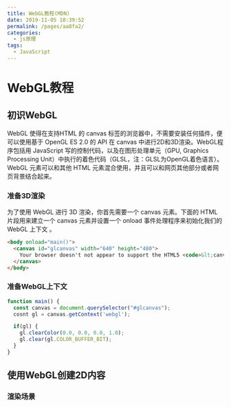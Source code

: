 ```yaml
---
title: WebGL教程(MDN)
date: 2019-11-05 18:39:52
permalink: /pages/aa8fa2/
categories:
  - js原理
tags:
  - JavaScript
---
```

# WebGL教程

## 初识WebGL

WebGL 使得在支持HTML 的 canvas 标签的浏览器中，不需要安装任何插件，便可以使用基于 OpenGL ES 2.0 的 API 在 canvas 中进行2D和3D渲染。WebGL程序包括用 JavaScript 写的控制代码，以及在图形处理单元（GPU, Graphics Processing Unit）中执行的着色代码（GLSL，注：GLSL为OpenGL着色语言）。WebGL 元素可以和其他 HTML 元素混合使用，并且可以和网页其他部分或者网页背景结合起来。

### 准备3D渲染

为了使用 WebGL 进行 3D 渲染，你首先需要一个 canvas 元素。下面的 HTML 片段用来建立一个 canvas 元素并设置一个 onload 事件处理程序来初始化我们的 WebGL 上下文 。

```html
<body onload="main()">
  <canvas id="glcanvas" width="640" height="480">
    Your browser doesn't not appear to support the HTML5 <code>&lt;canvas&gt;</code> element.
  </canvas>
</body>
```

### 准备WebGL上下文

```js
function main() {
  const canvas = document.querySelector("#glcanvas");
  cosnt gl = canvas.getContext('webgl');

  if(gl) {
    gl.clearColor(0.0, 0.0, 0.0, 1.0);
    gl.clear(gl.COLOR_BUFFER_BIT);
  }
}
```

## 使用WebGL创建2D内容

### 渲染场景

